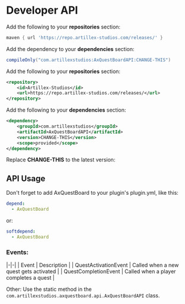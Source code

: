 # Developer API

<tabs>

<tab title="Gradle">

Add the following to your **repositories** section:
```groovy
maven { url 'https://repo.artillex-studios.com/releases/' }
```

Add the dependency to your **dependencies** section:

```groovy
compileOnly("com.artillexstudios:AxQuestBoardAPI:CHANGE-THIS")
```
</tab>

<tab title="Maven">

Add the following to your **repositories** section:
```xml
<repository>
    <id>Artillex-Studios</id>
    <url>https://repo.artillex-studios.com/releases/</url>
</repository>
```

Add the following to your **dependencies** section:

```xml
<dependency>
    <groupId>com.artillexstudios</groupId>
    <artifactId>AxQuestBoardAPI</artifactId>
    <version>CHANGE-THIS</version>
    <scope>provided</scope>
</dependency>
```
</tab>
</tabs>
<p>Replace <b>CHANGE-THIS</b> to the latest version: <a href="https://repo.artillex-studios.com/#/releases/com/artillexstudios/AxQuestBoardAPI"><img src="https://repo.artillex-studios.com/api/badge/latest/releases/com/artillexstudios/AxQuestBoardAPI?color=40c14a&amp;amp;name=AxQuestBoardAPI" alt=""/></a></p>

## API Usage

Don't forget to add AxQuestBoard to your plugin's plugin.yml, like this:
```yaml
depend:
  - AxQuestBoard
```
or:
```yaml
softdepend:
  - AxQuestBoard
```

### Events:

|-|-|
| Event | Description |
| QuestActivationEvent | Called when a new quest gets activated |
| QuestCompletionEvent | Called when a player completes a quest |

Other: Use the static method in the `com.artillexstudios.axquestboard.api.AxQuestBoardAPI` class.